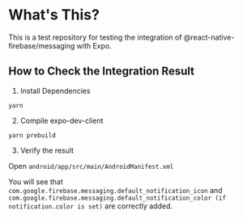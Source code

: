# What's This?

This is a test repository for testing the integration of @react-native-firebase/messaging with Expo.

## How to Check the Integration Result

1. Install Dependencies

``` 
yarn
```

2. Compile expo-dev-client

```
yarn prebuild
```

3. Verify the result

Open `android/app/src/main/AndroidManifest.xml`

You will see that `com.google.firebase.messaging.default_notification_icon` and `com.google.firebase.messaging.default_notification_color (if notification.color is set)` are correctly added.